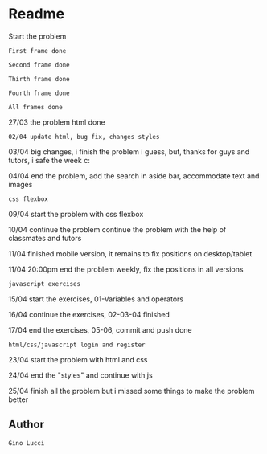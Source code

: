 # Readme
Start the problem

```
First frame done
```

```
Second frame done
```

```
Thirth frame done
```

```
Fourth frame done
```
```
All frames done
```

27/03 the problem html done

```
02/04 update html, bug fix, changes styles
```
03/04 big changes, i finish the problem i guess, but, thanks for guys and tutors, i safe the week c:

04/04 end the problem, add the search in aside bar, accommodate text and images

```
css flexbox 
```

09/04 start the problem with css flexbox

10/04 continue the problem continue the problem with the help of classmates and tutors

11/04 finished mobile version, it remains to fix positions on desktop/tablet

11/04 20:00pm end the problem weekly, fix the positions in all versions

```
javascript exercises
```
15/04 start the exercises, 01-Variables and operators

16/04 continue the exercises, 02-03-04 finished

17/04 end the exercises, 05-06, commit and push done

```
html/css/javascript login and register
```
23/04 start the problem with html and css 

24/04 end the "styles" and continue with js

25/04 finish all the problem but i missed some things to make the problem better 

## Author

    Gino Lucci